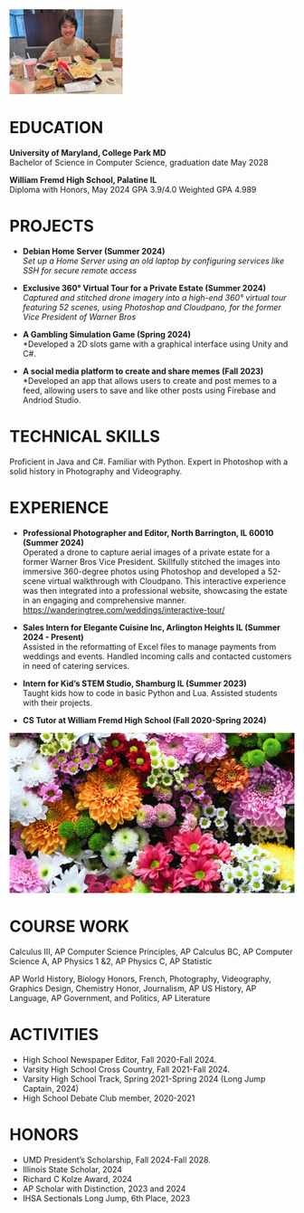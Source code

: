 <img src="https://github.com/JoshuaZheng0/JoshuaZheng0.github.io/blob/main/assets/img/mcdonalds.jpg" alt="pfp" width="200"/>

# EDUCATION
**University of Maryland, College Park MD**\
Bachelor of Science in Computer Science, graduation date May 2028

**William Fremd High School, Palatine IL**\
Diploma with Honors, May 2024            GPA 3.9/4.0          Weighted GPA 4.989

# PROJECTS
- **Debian Home Server (Summer 2024)**\
*Set up a Home Server using an old laptop by configuring services like SSH for secure remote access*

- **Exclusive 360° Virtual Tour for a Private Estate (Summer 2024)**\
*Captured and stitched drone imagery into a high-end 360° virtual tour featuring 52 scenes, using Photoshop and Cloudpano, for the former Vice President of Warner Bros*

- **A Gambling Simulation Game (Spring 2024)**\
*Developed a 2D slots game with a graphical interface using Unity and C#.

- **A social media platform to create and share memes (Fall 2023)**\
*Developed an app that allows users to create and post memes to a feed, allowing users to save and like other posts using Firebase and Andriod Studio.

# TECHNICAL SKILLS
Proficient in Java and C#. Familiar with Python. Expert in Photoshop with a solid history in Photography and Videography.

# EXPERIENCE
- **Professional Photographer and Editor, North Barrington, IL 60010 (Summer 2024)**\
Operated a drone to capture aerial images of a private estate for a former Warner Bros Vice President. Skillfully stitched the images into immersive 360-degree photos using Photoshop and developed a 52-scene virtual walkthrough with Cloudpano. This interactive experience was then integrated into a professional website, showcasing the estate in an engaging and comprehensive manner. https://wanderingtree.com/weddings/interactive-tour/

<div style="text-align:center" id="nrUoBcJQb"><script type="text/javascript" async data-short="nrUoBcJQb" data-path="tours" data-is-self-hosted="false" width="100%" height="500px" src="https://app.cloudpano.com/public/shareScript.js"></script></div>

- **Sales Intern for Elegante Cuisine Inc, Arlington Heights IL (Summer 2024 - Present)**\
Assisted in the reformatting of Excel files to manage payments from weddings and events. Handled incoming calls and contacted customers in need of catering services.  

- **Intern for Kid’s STEM Studio, Shamburg IL (Summer 2023)**\
Taught kids how to code in basic Python and Lua. Assisted students with their projects.  

- **CS Tutor at William Fremd High School (Fall 2020-Spring 2024)**

![flowers](https://github.com/JoshuaZheng0/JoshuaZheng0.github.io/blob/main/assets/img/Birthday-Flowers-Colors.jpg?raw=true)


# COURSE WORK
Calculus III, AP Computer Science Principles, AP Calculus BC, AP Computer Science A, AP Physics 1 &2, AP Physics C, AP Statistic

AP World History, Biology Honors, French, Photography, Videography, Graphics Design, Chemistry Honor, Journalism, AP US History, AP Language, AP Government, and Politics, AP Literature

# ACTIVITIES
- High School Newspaper Editor, Fall 2020-Fall 2024.
- Varsity High School Cross Country, Fall 2021-Fall 2024. 
- Varsity High School Track, Spring 2021-Spring 2024 (Long Jump Captain, 2024)
- High School Debate Club member, 2020-2021

# HONORS
- UMD President’s Scholarship, Fall 2024-Fall 2028.
- Illinois State Scholar, 2024
- Richard C Kolze Award, 2024
- AP Scholar with Distinction, 2023 and 2024
- IHSA Sectionals Long Jump, 6th Place, 2023
